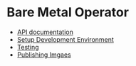 Bare Metal Operator
===================

* [API documentation](docs/api.md)
* [Setup Development Environment](docs/dev-setup.md)
* [Testing](docs/testing.md)
* [Publishing Imgaes](docs/publishing-images.md)
